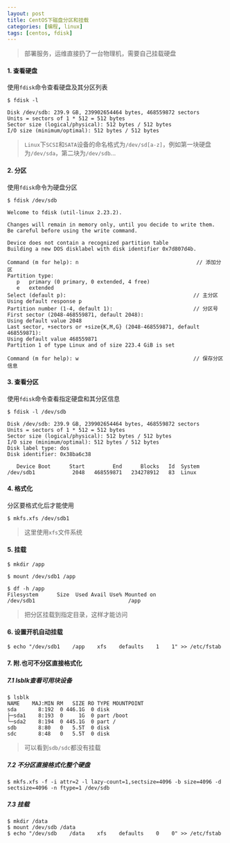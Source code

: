 ```yaml
---
layout: post
title: CentOS下磁盘分区和挂载
categories: [编程, linux]
tags: [centos, fdisk]
---
```


> 部署服务，运维直接扔了一台物理机，需要自己挂载硬盘

#### 1. 查看硬盘

使用`fdisk`命令查看硬盘及其分区列表

```
$ fdisk -l

Disk /dev/sdb: 239.9 GB, 239902654464 bytes, 468559872 sectors
Units = sectors of 1 * 512 = 512 bytes
Sector size (logical/physical): 512 bytes / 512 bytes
I/O size (minimum/optimal): 512 bytes / 512 bytes

```

> `Linux`下`SCSI`和`SATA`设备的命名格式为`/dev/sd[a-z]`，例如第一块硬盘为`/dev/sda`，第二块为`/dev/sdb`...

#### 2. 分区

使用`fdisk`命令为硬盘分区

```
$ fdisk /dev/sdb

Welcome to fdisk (util-linux 2.23.2).

Changes will remain in memory only, until you decide to write them.
Be careful before using the write command.

Device does not contain a recognized partition table
Building a new DOS disklabel with disk identifier 0x7d807d4b.

Command (m for help): n                                      // 添加分区
Partition type:
   p   primary (0 primary, 0 extended, 4 free)
   e   extended
Select (default p):                                         // 主分区
Using default response p
Partition number (1-4, default 1):                          // 分区号
First sector (2048-468559871, default 2048):
Using default value 2048
Last sector, +sectors or +size{K,M,G} (2048-468559871, default 468559871):
Using default value 468559871
Partition 1 of type Linux and of size 223.4 GiB is set

Command (m for help): w                                     // 保存分区信息
```

#### 3. 查看分区

使用`fdisk`命令查看指定硬盘和其分区信息

```
$ fdisk -l /dev/sdb

Disk /dev/sdb: 239.9 GB, 239902654464 bytes, 468559872 sectors
Units = sectors of 1 * 512 = 512 bytes
Sector size (logical/physical): 512 bytes / 512 bytes
I/O size (minimum/optimal): 512 bytes / 512 bytes
Disk label type: dos
Disk identifier: 0x38ba6c38

   Device Boot      Start         End      Blocks   Id  System
/dev/sdb1            2048   468559871   234278912   83  Linux
```

#### 4. 格式化

分区要格式化后才能使用

```
$ mkfs.xfs /dev/sdb1
```

> 这里使用`xfs`文件系统

#### 5. 挂载

```
$ mkdir /app

$ mount /dev/sdb1 /app

$ df -h /app
Filesystem      Size  Used Avail Use% Mounted on
/dev/sdb1                              /app
```

> 把分区挂载到指定目录，这样才能访问

#### 6. 设置开机自动挂载

```
$ echo "/dev/sdb1    /app    xfs    defaults    1    1" >> /etc/fstab
```

#### 7. 附.也可不分区直接格式化

##### 7.1 lsblk查看可用块设备

```
$ lsblk
NAME    MAJ:MIN RM   SIZE RO TYPE MOUNTPOINT
sda       8:192  0 446.1G  0 disk 
├─sda1    8:193  0     1G  0 part /boot
└─sda2    8:194  0 445.1G  0 part /
sdb       8:80   0   5.5T  0 disk 
sdc       8:48   0   5.5T  0 disk
```

> 可以看到`sdb/sdc`都没有挂载

##### 7.2 不分区直接格式化整个硬盘

```
$ mkfs.xfs -f -i attr=2 -l lazy-count=1,sectsize=4096 -b size=4096 -d sectsize=4096 -n ftype=1 /dev/sdb
```

##### 7.3 挂载

```
$ mkdir /data
$ mount /dev/sdb /data
$ echo "/dev/sdb    /data    xfs    defaults    0    0" >> /etc/fstab
```